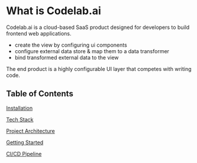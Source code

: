 # **What is Codelab**.ai

Codelab.ai is a cloud-based SaaS product designed for developers to build frontend web applications.

- create the view by configuring ui components
- configure external data store & map them to a data transformer
- bind transformed external data to the view

The end product is a highly configurable UI layer that competes with writing code.

## Table of Contents

[Installation](documentation/getting-started/1-installation.md)

[Tech Stack](documentation/getting-started/2-tech-stack.md)

[Project Architecture](documentation/getting-started/3-project-structure.md)

[Getting Started](documentation/getting-started/4-getting-started.md)

<!-- [Dev Tools](documentation/getting-started/5-devtools.md) -->

[CI/CD Pipeline](documentation/getting-started/6-pipeline.md)

<!-- [Demo](documentation/getting-started/7-demo.md) -->

<!-- [Concepts](documentation/getting-started/8-concepts.md) -->

<!-- [Codegen](documentation/getting-started/9-codegen.md) -->

<!-- [Data Types](documentation/getting-started/10-data-types.md) -->

<!-- [Testing](documentation/getting-started/11-testing.md) -->

